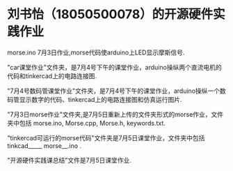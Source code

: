# 刘书怡（18050500078）的开源硬件实践作业

morse.ino 7月3日作业,morse代码使arduino上LED显示摩斯信号.

"car课堂作业"文件夹，是7月4号下午的课堂作业，arduino操纵两个直流电机的代码和tinkercad上的电路连接图.

"7月4号数码管课堂作业"文件夹，是7月4号下午的课堂作业，arduino操纵一个数码管显示数字的代码、tinkercad上的电路连接图和仿真运行图片.

"7月3日morse作业"文件夹,是7月5日重新上传的文件夹形式的morse作业，文件夹中包括 morse.ino, Morse.cpp, Morse.h, keywords.txt.

"tinkercad可运行的morse代码"文件夹是7月5日课堂作业，文件夹中包括 tinkcad_____ morse__.ino .

"开源硬件实践课总结"文件是7月5日课堂作业.
